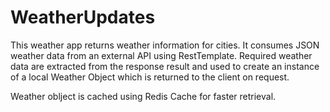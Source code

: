 # WeatherUpdates

This weather app returns weather information for cities. It consumes JSON weather data from an external API using RestTemplate.
Required weather data are extracted from the response result and used to create an instance of a local Weather Object which is returned 
to the client on request.

Weather oblject is cached using Redis Cache for faster retrieval.
